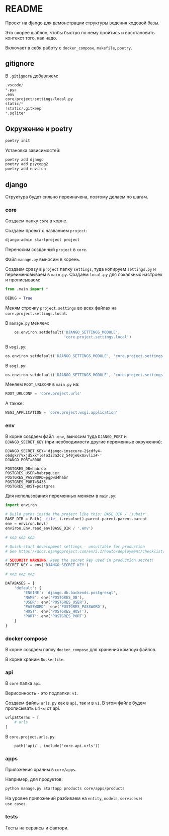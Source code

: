 # README

Проект на django для демонстрации структуры ведения кодовой базы.

Это скорее шаблон, чтобы быстро по нему пройтись и восстановить контекст того, как надо.

Включает в себя работу с `docker_compose`, `makefile`, `poetry`.

## gitignore

В `.gitignore` добавляем:

```python
.vscode/
*.pyc
.env
core/project/settings/local.py
static/*
!static/.gitkeep
*.sqlite*
```

## Окружение и poetry

```sh
poetry init
```

Установка зависимостей:

```sh
poetry add django
poetry add psycopg2
poetry add environ
```

## django

Структура будет сильно переиначена, поэтому делаем по шагам.

### core

Создаем папку `core` в корне.

Создаем проект с названием `project`:

```sh
django-admin startproject project
```

Переносим созданный `project` в `core`.

Файл `manage.py` выносим в корень.

Создаем сразу в `project` папку `settings`, туда копируем `settings.py` и переименовываем в `main.py`.
Создаем `local.py` для локальных настроек и прописываем:

```python
from .main import *

DEBUG = True

```

Меням строчку `project.settings` во всех файлах на `core.project.settings.local`.

В `manage.py` меняем:

```python
    os.environ.setdefault('DJANGO_SETTINGS_MODULE',
                          'core.project.settings.local')
```

В `wsgi.py`:

```python
os.environ.setdefault('DJANGO_SETTINGS_MODULE', 'core.project.settings.local')
```

В `asgi.py`:

```python
os.environ.setdefault('DJANGO_SETTINGS_MODULE', 'core.project.settings.local')
```

Меняем `ROOT_URLCONF` в `main.py` на:

```python
ROOT_URLCONF = 'core.project.urls'
```

А также:

```python
WSGI_APPLICATION = 'core.project.wsgi.application'
```

### env

В корне создаем файл `.env`, выносим туда `DJANGO_PORT` и `DJANGO_SECRET_KEY` (при необходимости другие переменные окружения):

```text
DJANGO_SECRET_KEY='django-insecure-2$cdfy4-o6dgkrr%xjd5xx*le!o3i3a2c2_540je6x$xvliz#-'
DJANGO_PORT=8000

POSTGRES_DB=habrdb
POSTGRES_USER=habrpguser
POSTGRES_PASSWORD=pgpwd4habr
POSTGRES_PORT=5435
POSTGRES_HOST=postgres
```

Для использования переменных меняем в `main.py`:

```python
import environ

# Build paths inside the project like this: BASE_DIR / 'subdir'.
BASE_DIR = Path(__file__).resolve().parent.parent.parent.parent
env = environ.Env()
environ.Env.read_env(BASE_DIR / '.env')

# код код код

# Quick-start development settings - unsuitable for production
# See https://docs.djangoproject.com/en/5.1/howto/deployment/checklist/

# SECURITY WARNING: keep the secret key used in production secret!
SECRET_KEY = env('DJANGO_SECRET_KEY')

# код код код

DATABASES = {
    'default': {
        'ENGINE': 'django.db.backends.postgresql',
        'NAME': env('POSTGRES_DB'),
        'USER': env('POSTGRES_USER'),
        'PASSWORD': env('POSTGRES_PASSWORD'),
        'HOST': env('POSTGRES_HOST'),
        'PORT': env('POSTGRES_PORT')
    }
}
```

### docker compose

В корне создаем папку `docker_compose` для хранения компоуз файлов.

В корне храним `Dockerfile`.

### api

В `core` папка `api`.

Верисонность - это подпапки: `v1`.

Создаем файлы `urls.py` как в `api`, так и в `v1`. В этом файле будем прописывать url-ы от api.

```python
urlpatterns = [
    # urls
]
```

В `core.project.urls.py`:

```pyhton
    path('api/', include('core.api.urls'))
```

### apps

Приложения храним в `core/apps`.

Например, для продуктов:

```sh
python manage.py startapp products core/apps/products
```

На уровне приложений разбиваем на `entity`, `models`, `services` и `use_cases`.

### tests

Тесты на сервисы и фактори.
